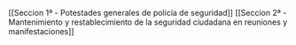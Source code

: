 [[Seccion 1ª - Potestades generales de policía de seguridad]]
[[Seccion 2ª - Mantenimiento y restablecimiento de la seguridad ciudadana en reuniones y manifestaciones]]

